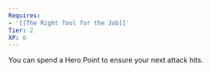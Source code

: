```yaml
---
Requires:
- '[[The Right Tool for the Job]]'
Tier: 2
XP: 6
---
```


You can spend a Hero Point to ensure your next attack hits.